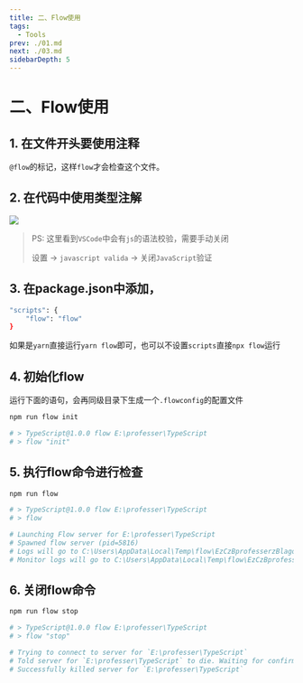 ```yaml
---
title: 二、Flow使用
tags: 
  - Tools
prev: ./01.md
next: ./03.md
sidebarDepth: 5
---
```


# 二、Flow使用

## 1. 在文件开头要使用注释
`@flow`的标记，这样`flow`才会检查这个文件。

## 2. 在代码中使用类型注解
![](https://p9-juejin.byteimg.com/tos-cn-i-k3u1fbpfcp/44d3ab6e084f4b49b365942a5860c06a~tplv-k3u1fbpfcp-watermark.image)


> PS: 这里看到`VSCode`中会有`js`的语法校验，需要手动关闭
>
> 设置 -> `javascript valida` -> 关闭`JavaScript`验证

## 3. 在package.json中添加，

```bash
"scripts": {
    "flow": "flow"
}
```
如果是`yarn`直接运行`yarn flow`即可，也可以不设置`scripts`直接`npx flow`运行
## 4. 初始化flow
运行下面的语句，会再同级目录下生成一个`.flowconfig`的配置文件
```bash
npm run flow init

# > TypeScript@1.0.0 flow E:\professer\TypeScript
# > flow "init"
```

## 5. 执行flow命令进行检查

```bash
npm run flow

# > TypeScript@1.0.0 flow E:\professer\TypeScript
# > flow

# Launching Flow server for E:\professer\TypeScript
# Spawned flow server (pid=5816)
# Logs will go to C:\Users\AppData\Local\Temp\flow\EzCzBprofesserzBlagouzBTypeScript.log
# Monitor logs will go to C:\Users\AppData\Local\Temp\flow\EzCzBprofesserzBlagouzBTypeScript.monitor_logNo errors!
```

## 6. 关闭flow命令

```bash
npm run flow stop

# > TypeScript@1.0.0 flow E:\professer\TypeScript
# > flow "stop"

# Trying to connect to server for `E:\professer\TypeScript`
# Told server for `E:\professer\TypeScript` to die. Waiting for confirmation...
# Successfully killed server for `E:\professer\TypeScript`
```

